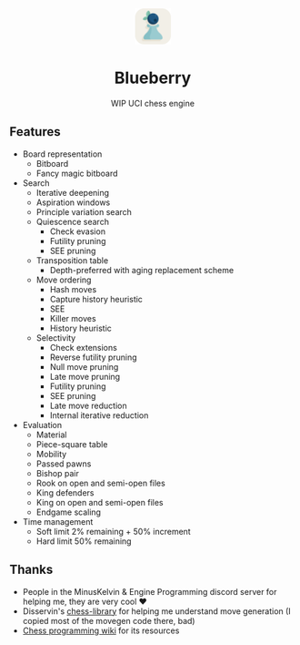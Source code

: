 <div align="center">

  <img src="https://github.com/citrus610/blueberry/blob/main/logo.png" width=12.5% height=12.5%>
  <h1>Blueberry</h1>
  WIP UCI chess engine

</div>

## Features
- Board representation
  - Bitboard
  - Fancy magic bitboard
- Search
  - Iterative deepening
  - Aspiration windows
  - Principle variation search
  - Quiescence search
    - Check evasion
    - Futility pruning
    - SEE pruning
  - Transposition table
    - Depth-preferred with aging replacement scheme
  - Move ordering
    - Hash moves
    - Capture history heuristic
    - SEE
    - Killer moves
    - History heuristic
  - Selectivity
    - Check extensions
    - Reverse futility pruning
    - Null move pruning
    - Late move pruning
    - Futility pruning
    - SEE pruning
    - Late move reduction
    - Internal iterative reduction
- Evaluation
  - Material
  - Piece-square table
  - Mobility
  - Passed pawns
  - Bishop pair
  - Rook on open and semi-open files
  - King defenders
  - King on open and semi-open files
  - Endgame scaling
- Time management
  - Soft limit 2% remaining + 50% increment
  - Hard limit 50% remaining

## Thanks
- People in the MinusKelvin & Engine Programming discord server for helping me, they are very cool ❤️
- Disservin's [chess-library](https://github.com/Disservin/chess-library) for helping me understand move generation (I copied most of the movegen code there, bad)
- [Chess programming wiki](https://www.chessprogramming.org/Main_Page) for its resources
